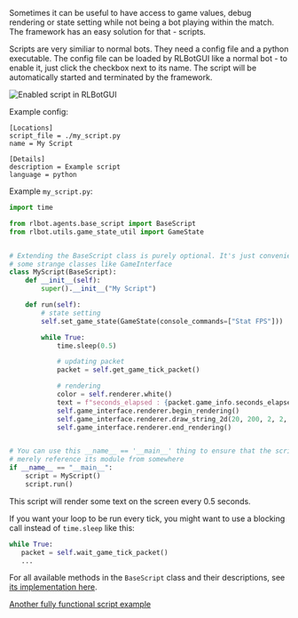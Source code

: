 Sometimes it can be useful to have access to game values, debug rendering or state setting while not being a bot playing within the match. The framework has an easy solution for that - scripts.

Scripts are very similiar to normal bots. They need a config file and a python executable. The config file can be loaded by RLBotGUI like a normal bot - to enable it, just click the checkbox next to its name. The script will be automatically started and terminated by the framework.

![Enabled script in RLBotGUI](/img/scripts/screenshot.png)

Example config:

```
[Locations]
script_file = ./my_script.py
name = My Script

[Details]
description = Example script
language = python
```

Example `my_script.py`:

```python
import time

from rlbot.agents.base_script import BaseScript
from rlbot.utils.game_state_util import GameState


# Extending the BaseScript class is purely optional. It's just convenient / abstracts you away from
# some strange classes like GameInterface
class MyScript(BaseScript):
    def __init__(self):
        super().__init__("My Script")

    def run(self):
        # state setting
        self.set_game_state(GameState(console_commands=["Stat FPS"]))

        while True:
            time.sleep(0.5)

            # updating packet
            packet = self.get_game_tick_packet()

            # rendering
            color = self.renderer.white()
            text = f"seconds_elapsed : {packet.game_info.seconds_elapsed}"
            self.game_interface.renderer.begin_rendering()
            self.game_interface.renderer.draw_string_2d(20, 200, 2, 2, text, color)
            self.game_interface.renderer.end_rendering()


# You can use this __name__ == '__main__' thing to ensure that the script doesn't start accidentally if you
# merely reference its module from somewhere
if __name__ == "__main__":
    script = MyScript()
    script.run()
```

This script will render some text on the screen every 0.5 seconds.

If you want your loop to be run every tick, you might want to use a blocking call instead of `time.sleep` like this:

```python
while True:
   packet = self.wait_game_tick_packet()
   ...
```

For all available methods in the `BaseScript` class and their descriptions, see [its implementation here](https://github.com/RLBot/RLBot/blob/master/src/main/python/rlbot/agents/base_script.py).

[Another fully functional script example](https://github.com/RLBot/RLBot/tree/master/src/test/python/agents/script)
